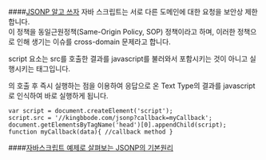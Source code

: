 ####[JSONP 알고 쓰자](http://kingbbode.tistory.com/26)
자바 스크립트는 서로 다른 도메인에 대한 요청을 보안상 제한합니다.  
이 정책을 동일근원정책(Same-Origin Policy, SOP) 정책이라고 하며, 이러한 정책으로 인해 생기는 이슈를 cross-domain 문제라고 합니다. 

script 요소는 src를 호출한 결과를 javascript를 불러와서 포함시키는 것이 아니고 실행시키는 태그입니다.

의 호출 후 즉시 실행하는 점을 이용하여 응답으로 온 Text Type의 결과를 javascript로 인식하여 바로 실행하게 됩니다.

```
var script = document.createElement('script');  
script.src = '//kingbbode.com/jsonp?callback=myCallback';  
document.getElementsByTagName('head')[0].appendChild(script);   
function myCallback(data){ //callback method }  
```

####[자바스크립트 예제로 살펴보는 JSONP의 기본원리](http://dev.epiloum.net/1311)


